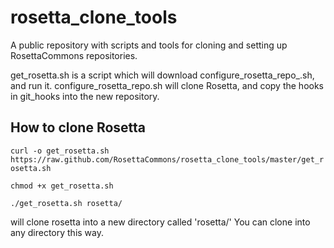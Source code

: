 rosetta_clone_tools
===================

A public repository with scripts and tools for cloning and setting up RosettaCommons repositories. 

get_rosetta.sh is a script which will download configure_rosetta_repo_.sh, and run it.  configure_rosetta_repo.sh will clone Rosetta, and copy the hooks in git_hooks into the new repository.

How to clone Rosetta
--------------------

`curl -o get_rosetta.sh https://raw.github.com/RosettaCommons/rosetta_clone_tools/master/get_rosetta.sh`

`chmod +x get_rosetta.sh`

`./get_rosetta.sh rosetta/`


will clone rosetta into a new directory called 'rosetta/'  You can clone into any directory this way. 
